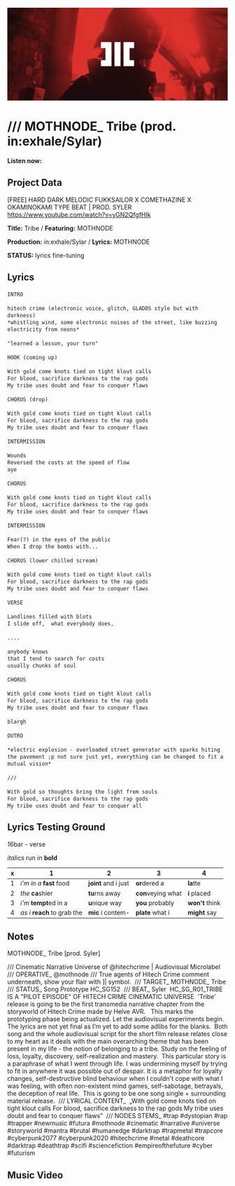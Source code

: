 ![](mothnode_tribe.png)

# /// MOTHNODE_ Tribe (prod. in:exhale/Sylar)

**Listen now:** 

## Project Data

[FREE] HARD DARK MELODIC FUKKSAILOR X COMETHAZINE X OKAMINOKAMI TYPE BEAT | PROD. SYLER
https://www.youtube.com/watch?v=yGN2QfgfHIk

**Title:** Tribe / **Featuring:** MOTHNODE

**Production:** in:exhale/Sylar / **Lyrics:** MOTHNODE

**STATUS:** lyrics fine-tuning

## Lyrics

```
INTRO

hitech crime (electronic voice, glitch, GLADOS style but with darkness)
*whistling wind, some electronic noises of the street, like buzzing electricity from neons*

"learned a lesson, your turn"

HOOK (coming up)

With gold come knots tied on tight klout calls
For blood, sacrifice darkness to the rap gods
My tribe uses doubt and fear to conquer flaws 

CHORUS (drop)

With gold come knots tied on tight klout calls
For blood, sacrifice darkness to the rap gods
My tribe uses doubt and fear to conquer flaws 

INTERMISSION

Wounds
Reversed the costs at the speed of flow
aye

CHORUS

With gold come knots tied on tight klout calls
For blood, sacrifice darkness to the rap gods
My tribe uses doubt and fear to conquer flaws 

INTERMISSION

Fear(?) in the eyes of the public
When I drop the bombs with...

CHORUS (lower chilled scream)

With gold come knots tied on tight klout calls
For blood, sacrifice darkness to the rap gods
My tribe uses doubt and fear to conquer flaws 

VERSE

Landlines filled with blots
I slide off,  what everybody does,

....

anybody knows 
that I tend to search for costs
usually chunks of soul

CHORUS

With gold come knots tied on tight klout calls
For blood, sacrifice darkness to the rap gods
My tribe uses doubt and fear to conquer flaws 

blargh

OUTRO

*electric explosion - overloaded street generator with sparks hiting the pavement ;p not sure just yet, everything can be changed to fit a mutual vision*

///

With gold so thoughts bring the light from souls
For blood, sacrifice darkness to the rap gods
My tribe uses doubt and fear to conquer all 

```

## Lyrics Testing Ground

16bar - verse

*italics* run in
**bold**

| x | 1 | 2 | 3 | 4 |
|---|---|---|---|---|
| 1 | *i'm in a* **fast** food | **joint** and i just  | **or**dered a  | **la**tte  |
| 2 | *the* **ca**shier | **tu**rns away  |  **con**veying what |  **i** placed |
| 3 | *i'm* **tempt**ed in a | **u**nique way  |  **you** probably |  **won't** think |
| 4 | *as i* **reach** to grab the |  **mic** i contem-  | **plate** what i | **might** say |

## Notes

MOTHNODE_ Tribe [prod. Syler]

/// Cinematic Narrative Universe of @hitechcrime | Audiovisual Microlabel⁣
⁣
/// OPERATIVE_ @mothnode⁣
/// True agents of Hitech Crime comment underneath, show your flair with ]| symbol.⁣
⁣
/// TARGET_ MOTHNODE_ Tribe⁣
/// STATUS_ Song Prototype HC_SG152⁣
⁣
/// BEAT_ Syler⁣
⁣
HC_SG_R01_TRIBE IS A "PILOT EPISODE" OF HITECH CRIME CINEMATIC UNIVERSE⁣
⁣
'Tribe' release is going to be the first transmedia narrative chapter from the storyworld of Hitech Crime made by Helve AVR. ⁣
⁣
This marks the prototyping phase being actualized. Let the audiovisual experiments begin. The lyrics are not yet final as I’m yet to add some adlibs for the blanks.⁣
⁣
Both song and the whole audiovisual script for the short film release relates close to my heart as it deals with the main overarching theme that has been present in my life - the notion of belonging to a tribe. Study on the feeling of loss, loyalty, discovery, self-realization and mastery.⁣
⁣
This particular story is a paraphrase of what I went through life. I was undermining myself by trying to fit in anywhere it was possible out of despair. It is a metaphor for loyalty changes, self-destructive blind behaviour when I couldn't cope with what I was feeling, with often non-existent mind games, self-sabotage, betrayals, the deception of real life.⁣
⁣
This is going to be one song single + surrounding material release.⁣
⁣
/// LYRICAL CONTENT_⁣ ⁣
„With gold come knots tied on tight klout calls⁣
For blood, sacrifice darkness to the rap gods⁣
My tribe uses doubt and fear to conquer flaws”⁣
⁣
/// NODES STEMS_ #trap #dystopian #rap #trapper #newmusic #futura #mothnode #cinematic #narrative #universe #storyworld #mantra #brutal #humanedge #darktrap #trapmetal #trapcore #cyberpunk2077 #cyberpunk2020 #hitechcrime #metal #deathcore #darktrap #deathtrap #scifi #sciencefiction #empireofthefuture #cyber #futurism

## Music Video

